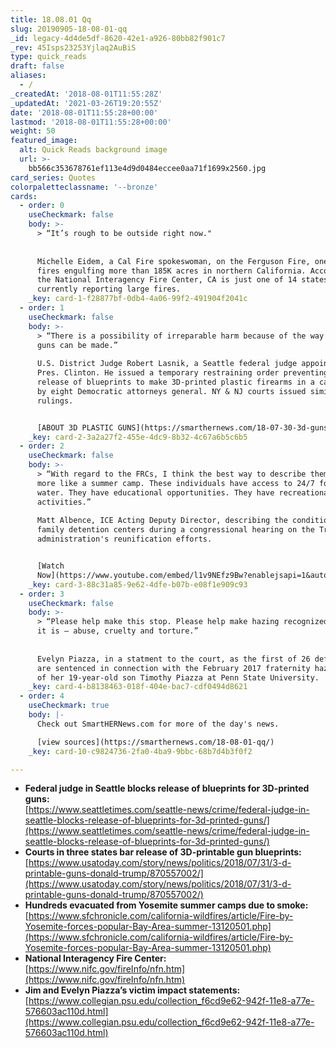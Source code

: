 ```yaml
---
title: 18.08.01 Qq
slug: 20190905-18-08-01-qq
_id: legacy-4d4de5df-8620-42e1-a926-80bb82f901c7
_rev: 45Isps23253Yjlaq2AuBiS
type: quick_reads
draft: false
aliases:
  - /
_createdAt: '2018-08-01T11:55:28Z'
_updatedAt: '2021-03-26T19:20:55Z'
date: '2018-08-01T11:55:28+00:00'
lastmod: '2018-08-01T11:55:28+00:00'
weight: 50
featured_image:
  alt: Quick Reads background image
  url: >-
    bb566c353678761ef113e4d9d0484eccee0aa71f1699x2560.jpg
card_series: Quotes
colorpaletteclassname: '--bronze'
cards:
  - order: 0
    useCheckmark: false
    body: >-
      > “It’s rough to be outside right now."  
        
        
      Michelle Eidem, a Cal Fire spokeswoman, on the Ferguson Fire, one of three
      fires engulfing more than 185K acres in northern California. According to
      the National Interagency Fire Center, CA is just one of 14 states
      currently reporting large fires.
    _key: card-1-f28877bf-0db4-4a06-99f2-491904f2041c
  - order: 1
    useCheckmark: false
    body: >-
      > “There is a possibility of irreparable harm because of the way these
      guns can be made.”  
        
      U.S. District Judge Robert Lasnik, a Seattle federal judge appointed by
      Pres. Clinton. He issued a temporary restraining order preventing the
      release of blueprints to make 3D-printed plastic firearms in a case filed
      by eight Democratic attorneys general. NY & NJ courts issued similar
      rulings.


      [ABOUT 3D PLASTIC GUNS](https://smarthernews.com/18-07-30-3d-guns/)
    _key: card-2-3a2a27f2-455e-4dc9-8b32-4c67a6b5c6b5
  - order: 2
    useCheckmark: false
    body: >-
      > “With regard to the FRCs, I think the best way to describe them is to be
      more like a summer camp. These individuals have access to 24/7 food and
      water. They have educational opportunities. They have recreational
      activities.”  
        
      Matt Albence, ICE Acting Deputy Director, describing the conditions of
      family detention centers during a congressional hearing on the Trump
      administration's reunification efforts.


      [Watch
      Now](https://www.youtube.com/embed/l1v9NEfz9Bw?enablejsapi=1&autoplay=1&rel=0)
    _key: card-3-88c31a85-9e62-4dfe-b07b-e08f1e909c93
  - order: 3
    useCheckmark: false
    body: >-
      > “Please help make this stop. Please help make hazing recognized for what
      it is – abuse, cruelty and torture.”  
        
        
      Evelyn Piazza, in a statment to the court, as the first of 26 defendants
      are sentenced in connection with the February 2017 fraternity hazing death
      of her 19-year-old son Timothy Piazza at Penn State University.
    _key: card-4-b8138463-018f-404e-bac7-cdf0494d8621
  - order: 4
    useCheckmark: true
    body: |-
      Check out SmartHERNews.com for more of the day's news.

      [view sources](https://smarthernews.com/18-08-01-qq/)
    _key: card-10-c9824736-2fa0-4ba9-9bbc-68b7d4b3f0f2

---
```

* **Federal judge in Seattle blocks release of blueprints for 3D-printed guns:**  
[https://www.seattletimes.com/seattle-news/crime/federal-judge-in-seattle-blocks-release-of-blueprints-for-3d-printed-guns/](https://www.seattletimes.com/seattle-news/crime/federal-judge-in-seattle-blocks-release-of-blueprints-for-3d-printed-guns/)
* **Courts in three states bar release of 3D-printable gun blueprints:** [https://www.usatoday.com/story/news/politics/2018/07/31/3-d-printable-guns-donald-trump/870557002/](https://www.usatoday.com/story/news/politics/2018/07/31/3-d-printable-guns-donald-trump/870557002/)
* **Hundreds evacuated from Yosemite summer camps due to smoke:**  
[https://www.sfchronicle.com/california-wildfires/article/Fire-by-Yosemite-forces-popular-Bay-Area-summer-13120501.php](https://www.sfchronicle.com/california-wildfires/article/Fire-by-Yosemite-forces-popular-Bay-Area-summer-13120501.php)
* **National Interagency Fire Center:**  
[https://www.nifc.gov/fireInfo/nfn.htm](https://www.nifc.gov/fireInfo/nfn.htm)
* **Jim and Evelyn Piazza’s victim impact statements:**  
[https://www.collegian.psu.edu/collection_f6cd9e62-942f-11e8-a77e-576603ac110d.html](https://www.collegian.psu.edu/collection_f6cd9e62-942f-11e8-a77e-576603ac110d.html)